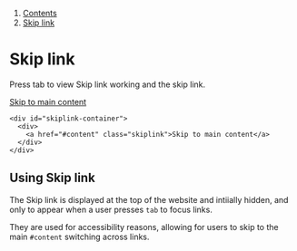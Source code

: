 <div class="breadcrumbs">
  <ol>
    <li><a href="/docs/core/contents">Contents</a></li>
    <li><a href="#">Skip link</a></li>
  </ol>
</div>

# Skip link

Press tab to view Skip link working and the skip link.

<div id="skiplink-container">
  <div>
    <a href="#content" class="skiplink">Skip to main content</a>
  </div>
</div>

	<div id="skiplink-container">
	  <div>
	    <a href="#content" class="skiplink">Skip to main content</a>
	  </div>
	</div>

## Using Skip link

The Skip link is displayed at the top of the website and intiially hidden, and only to appear when a user presses `tab` to focus links.

They are used for accessibility reasons, allowing for users to skip to the main `#content` switching across links.
